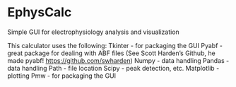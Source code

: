 # EphysCalc
 Simple GUI for electrophysiology analysis and visualization 

This calculator uses the following: 
Tkinter - for packaging the GUI
Pyabf - great package for dealing with ABF files (See Scott Harden’s Github, he made pyabf!  https://github.com/swharden)
Numpy - data handling 
Pandas - data handling 
Path - file location 
Scipy - peak detection, etc. 
Matplotlib - plotting 
Pmw - for packaging the GUI
